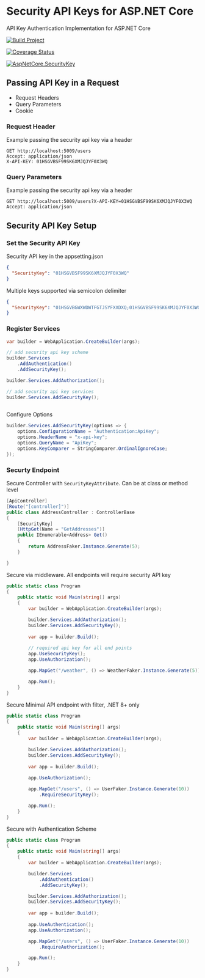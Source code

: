 # Security API Keys for ASP.NET Core

API Key Authentication Implementation for ASP.NET Core

[![Build Project](https://github.com/loresoft/AspNetCore.SecurityKey/actions/workflows/dotnet.yml/badge.svg)](https://github.com/loresoft/AspNetCore.SecurityKey/actions/workflows/dotnet.yml)

[![Coverage Status](https://coveralls.io/repos/github/loresoft/AspNetCore.SecurityKey/badge.svg?branch=main)](https://coveralls.io/github/loresoft/AspNetCore.SecurityKey?branch=main)

[![AspNetCore.SecurityKey](https://img.shields.io/nuget/v/AspNetCore.SecurityKey.svg)](https://www.nuget.org/packages/AspNetCore.SecurityKey/)


## Passing API Key in a Request

- Request Headers
- Query Parameters
- Cookie

### Request Header

Example passing the security api key via a header

```
GET http://localhost:5009/users
Accept: application/json
X-API-KEY: 01HSGVBSF99SK6XMJQJYF0X3WQ
```

### Query Parameters


Example passing the security api key via a header

```
GET http://localhost:5009/users?X-API-KEY=01HSGVBSF99SK6XMJQJYF0X3WQ
Accept: application/json
```

## Security API Key Setup

### Set the Security API Key

Security API key in the appsetting.json

```json
{
  "SecurityKey": "01HSGVBSF99SK6XMJQJYF0X3WQ"
}
```

Multiple keys supported via semicolon delimiter


```json
{
  "SecurityKey": "01HSGVBGWXWDWTFGTJSYFXXDXQ;01HSGVBSF99SK6XMJQJYF0X3WQ"
}
```

### Register Services

```c#
var builder = WebApplication.CreateBuilder(args);

// add security api key scheme
builder.Services
    .AddAuthentication()
    .AddSecurityKey(); 

builder.Services.AddAuthorization();

// add security api key services
builder.Services.AddSecurityKey();
  
```

Configure Options

```c#
builder.Services.AddSecurityKey(options => {
    options.ConfigurationName = "Authentication:ApiKey";
    options.HeaderName = "x-api-key";
    options.QueryName = "ApiKey";
    options.KeyComparer = StringComparer.OrdinalIgnoreCase;
});
```

### Securty Endpoint

Secure Controller with `SecurityKeyAttribute`.  Can be at class or method level

```c#
[ApiController]
[Route("[controller]")]
public class AddressController : ControllerBase
{
    [SecurityKey]
    [HttpGet(Name = "GetAddresses")]
    public IEnumerable<Address> Get()
    {
        return AddressFaker.Instance.Generate(5);
    }

}
```

Secure via middleware.  All endpoints will require security API key

```c#
public static class Program
{
    public static void Main(string[] args)
    {
        var builder = WebApplication.CreateBuilder(args);

        builder.Services.AddAuthorization();
        builder.Services.AddSecurityKey();
        
        var app = builder.Build();
    
        // required api key for all end points
        app.UseSecurityKey();
        app.UseAuthorization();

        app.MapGet("/weather", () => WeatherFaker.Instance.Generate(5));

        app.Run();
    }
}
```

Secure Minimal API endpoint with filter, .NET 8+ only

```c#
public static class Program
{
    public static void Main(string[] args)
    {
        var builder = WebApplication.CreateBuilder(args);

        builder.Services.AddAuthorization();
        builder.Services.AddSecurityKey();
        
        var app = builder.Build();
    
        app.UseAuthorization();

        app.MapGet("/users", () => UserFaker.Instance.Generate(10))
            .RequireSecurityKey();

        app.Run();
    }
}
```

Secure with Authentication Scheme

```c#
public static class Program
{
    public static void Main(string[] args)
    {
        var builder = WebApplication.CreateBuilder(args);

        builder.Services
            .AddAuthentication()
            .AddSecurityKey();

        builder.Services.AddAuthorization();
        builder.Services.AddSecurityKey();
        
        var app = builder.Build();
    
        app.UseAuthentication();
        app.UseAuthorization();

        app.MapGet("/users", () => UserFaker.Instance.Generate(10))
            .RequireAuthorization();

        app.Run();
    }
}
```
